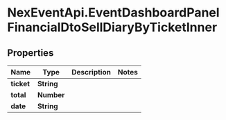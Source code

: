 # NexEventApi.EventDashboardPanelFinancialDtoSellDiaryByTicketInner

## Properties

Name | Type | Description | Notes
------------ | ------------- | ------------- | -------------
**ticket** | **String** |  | 
**total** | **Number** |  | 
**date** | **String** |  | 


